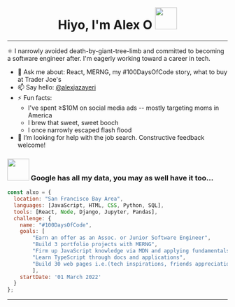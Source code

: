 <h1 align='center'> Hiyo, I'm Alex O  <img src="https://media4.giphy.com/media/3og0ICwds3bhSNvXwY/giphy.gif?cid=ecf05e47qqf3pi7jy3yfvk8oyl3p9cyct8h9eoqglx3035dw&rid=giphy.gif&ct=s" width="50"></h1>

---

⚛️ I narrowly avoided death-by-giant-tree-limb and committed to becoming a software engineer after. I'm eagerly working toward a career in tech.

- 💬 Ask me about: React, MERNG, my #100DaysOfCode story, what to buy at Trader Joe's
- 📫 Say hello: [@alexjazayeri](https://twitter.com/alexjazayeri)
- ⚡ Fun facts: 
  - I've spent ≥$10M on social media ads -- mostly targeting moms in America 
  - I brew that sweet, sweet booch 
  - I once narrowly escaped flash flood
- 🤔 I’m looking for help with the job search. Constructive feedback welcome!


### <img src="https://media4.giphy.com/media/IUNycHoVqvLDowiiam/giphy.gif?cid=ecf05e47bmtuqow17rh79nn8333v541fm3b77dbmjf6r9mm3&rid=giphy.gif&ct=s" width="50"> Google has all my data, you may as well have it too...

```javascript
const alxo = {
  location: "San Francisco Bay Area",
  languages: [JavaScript, HTML, CSS, Python, SQL],
  tools: [React, Node, Django, Jupyter, Pandas],
  challenge: {
    name: "#100DaysOfCode",
    goals: [
        "Earn an offer as an Assoc. or Junior Software Engineer",
        "Build 3 portfolio projects with MERNG",
        "Firm up JavaScript knowledge via MDN and applying fundamentals in projects",
        "Learn TypeScript through docs and applications",
        "Build 30 web pages i.e.(tech inspirations, friends appreciation, mock landing pages)"
        ],
    startDate: '01 March 2022'
  }
};
```

---
